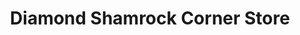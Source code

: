 ---
title: "Diamond Shamrock Corner Store"
url: /el-paso/diamond-shamrock-corner-store/
shop: convenience
---
